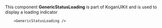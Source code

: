 This component **GenericStatusLoading** is part of KoganUIKit and is used to display a loading indicator
```example
    <GenericStatusLoading />
```
